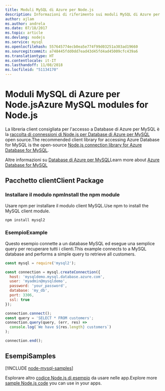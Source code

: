 ```yaml
---
title: Moduli MySQL di Azure per Node.js
description: Informazioni di riferimento sui moduli MySQL di Azure per Node.js
author: ajlam
ms.author: andrela
ms.date: 07/18/2017
ms.topic: article
ms.devlang: nodejs
ms.service: mysql
ms.openlocfilehash: 557645774ecb0ea5e774f99d03251a303ad19660
ms.sourcegitcommit: a748445fdd0dd7ead43d45fd4ad45009cfc439a6
ms.translationtype: HT
ms.contentlocale: it-IT
ms.lasthandoff: 11/08/2018
ms.locfileid: "51134170"
---
```

# <a name="azure-mysql-modules-for-nodejs"></a><span data-ttu-id="150f6-103">Moduli MySQL di Azure per Node.js</span><span class="sxs-lookup"><span data-stu-id="150f6-103">Azure MySQL modules for Node.js</span></span>

<span data-ttu-id="150f6-104">La libreria client consigliata per l'accesso a Database di Azure per MySQL è la [raccolta di connessioni di Node.js per Database di Azure per MySQL](https://github.com/sidorares/node-mysql2) open source.</span><span class="sxs-lookup"><span data-stu-id="150f6-104">The recommended client library for accessing Azure Database for MySQL is the open-source [Node.js connection library for Azure Database for MySQL](https://github.com/sidorares/node-mysql2).</span></span> 

<span data-ttu-id="150f6-105">Altre informazioni su [Database di Azure per MySQL](https://docs.microsoft.com/azure/MySQL/)</span><span class="sxs-lookup"><span data-stu-id="150f6-105">Learn more about [Azure Database for MySQL](https://docs.microsoft.com/azure/MySQL/)</span></span>

## <a name="client-package"></a><span data-ttu-id="150f6-106">Pacchetto client</span><span class="sxs-lookup"><span data-stu-id="150f6-106">Client Package</span></span>

### <a name="install-the-npm-module"></a><span data-ttu-id="150f6-107">Installare il modulo npm</span><span class="sxs-lookup"><span data-stu-id="150f6-107">Install the npm module</span></span>

<span data-ttu-id="150f6-108">Usare npm per installare il modulo client MySQL.</span><span class="sxs-lookup"><span data-stu-id="150f6-108">Use npm to install the MySQL client module.</span></span>

```bash
npm install mysql2
```   

### <a name="example"></a><span data-ttu-id="150f6-109">Esempio</span><span class="sxs-lookup"><span data-stu-id="150f6-109">Example</span></span>

<span data-ttu-id="150f6-110">Questo esempio connette a un database MySQL ed esegue una semplice query per recuperare tutti i clienti.</span><span class="sxs-lookup"><span data-stu-id="150f6-110">This example connects to a MySQL database and performs a simple query to retrieve all customers.</span></span>

```javascript
const mysql = require('mysql2');

const connection = mysql.createConnection({
  host: 'mysqldemo.mysql.database.azure.com',
  user: 'myadmin@mysqldemo',
  password: 'your_password',
  database: 'my_db',
  port: 3306,
  ssl: true
});

connection.connect();
const query = 'SELECT * FROM customers';
connection.query(query, (err, res) =>
  console.log(`We have ${res.length} customers`)
);

connection.end();
```

## <a name="samples"></a><span data-ttu-id="150f6-111">Esempi</span><span class="sxs-lookup"><span data-stu-id="150f6-111">Samples</span></span>

[!INCLUDE [node-mysql-samples](../docs-ref-conceptual/includes/mysql-samples.md)]

<span data-ttu-id="150f6-112">Esplorare altro [codice Node.js di esempio](https://azure.microsoft.com/resources/samples/?platform=nodejs) da usare nelle app.</span><span class="sxs-lookup"><span data-stu-id="150f6-112">Explore more [sample Node.js code](https://azure.microsoft.com/resources/samples/?platform=nodejs) you can use in your apps.</span></span>
